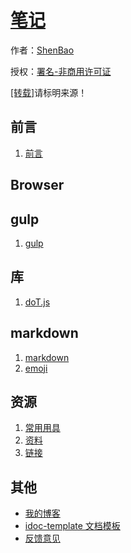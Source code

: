 # [笔记](http://github.com/ShenBao/shenbao-notes)

作者：[ShenBao](https://shenbao.github.io/)

授权：<a rel="license" href="http://creativecommons.org/licenses/by-nc/4.0/">署名-非商用许可证</a>

[[转载]](https://shenbao.github.io/shenbao-notes)请标明来源！

## 前言
1. [前言](#README)

<!--## JavaScript 基础
1. [概述](#docs/JavaScript/intro)
1. [JavaScript的历史](#docs/JavaScript/history)
1. [基础语法](#docs/JavaScript/basic)
1. [数据类型](#docs/JavaScript/types)
1. [null、undefined、boolean](#docs/JavaScript/null-undefined-boolean)
1. [数值](#docs/JavaScript/number)
1. [字符串](#docs/JavaScript/string)
1. [对象](#docs/JavaScript/object)
1. [数组](#docs/JavaScript/array)
1. [函数](#docs/JavaScript/function)
1. [运算符](#docs/JavaScript/operator)
1. [数据类型转换](#docs/JavaScript/typesconversion)


## 内置对象
1. [Object对象](#docs/ES5/object)
1. [Object属性描述符](#docs/ES5/attributes)
1. [Array 对象](#docs/ES5/array)
1. [包装对象](#docs/ES5/wrapper)
1. [Number对象](#docs/ES5/number)
1. [String对象](#docs/ES5/string)
1. [Math对象](#docs/ES5/math)
1. [Date对象](#docs/ES5/date)
1. [RegExp对象](#docs/ES5/regexp)
1. [JSON对象](#docs/ES5/json)
1. [console对象](#docs/ES5/console)
1. [二进制数组](#docs/ES5/arraybuffer)

## DOM
1. [概述](#docs/DOM/node)
1. [Document节点](#docs/DOM/document)
1. [Element节点](#docs/DOM/element)
1. [属性的操作](#docs/DOM/attribute)
1. [Text节点和DocumentFragment节点](#docs/DOM/text)
1. [事件模型](#docs/DOM/event)
1. [事件类型](#docs/DOM/event-type)
1. [CSS操作](#docs/DOM/css)
1. [Mutation Observer](#docs/DOM/mutationobserver)


## BOM
1. [概述](#docs/BOM/engine)
1. [window对象](#docs/BOM/window)
1. [History对象](#docs/BOM/history)
1. [Cookie](#docs/BOM/cookie)
1. [Web Storage](#docs/BOM/webstorage)
1. [IndexedDB：浏览器端数据库](#docs/BOM/indexeddb)-->

## Browser

## gulp
1. [gulp](#docs/gulp/gulp)

## 库
1. [doT.js](#docs/library/doT.js)


## markdown
1. [markdown](#docs/markdown/md)
1. [emoji](#docs/markdown/emoji)


## 资源
1. [常用用具](#docs/resource/tool)
1. [资料](#docs/resource/officialdata)
1. [链接](#docs/resource/article)


## 其他
- [我的博客](https://shenbao.github.io/)
- [idoc-template 文档模板](https://github.com/ShenBao/idoc-template/)
- [反馈意见](https://github.com/ShenBao/shenbao-notes/issues)

<br/><br/>